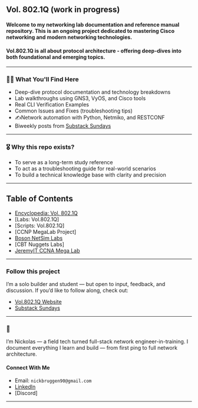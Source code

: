 ## Vol. 802.1Q (work in progress)   

#### Welcome to my networking lab documentation and reference manual repository. This is an ongoing project dedicated to mastering Cisco networking and modern networking technologies.
#### Vol.802.1Q is all about protocol architecture - offering deep-dives into both foundational and emerging topics.
---
### 🕵️‍♂️ What You'll Find Here

- Deep-dive protocol documentation and technology breakdowns
- Lab walkthroughs using GNS3, VyOS, and Cisco tools
- Real CLI Verification Examples
- Common Issues and Fixes (troubleshooting tips)
- ✍Network automation with Python, Netmiko, and RESTCONF
- Biweekly posts from [Substack Sundays](https://vol8021q.substack.com)
---
### 🎖️ Why this repo exists?
* To serve as a long-term study reference
* To act as a troubleshooting guide for real-world scenarios
* To build a technical knowledge base with clarity and precision
---
## Table of Contents
* [Encyclopedia: Vol. 802.1Q](https://github.com/nickbruggen90/Network-Notes)
* [Labs: Vol.802.1Q]
* [Scripts: Vol.802.1Q]
* [CCNP MegaLab Project]
* [Boson NetSim Labs](https://github.com/nickbruggen90/Boson-Network-Labs)
* [CBT Nuggets Labs]
* [JeremyIT CCNA Mega Lab](https://github.com/nickbruggen90/Packet-Tracer-Mega-Lab)
---
### Follow this project

I’m a solo builder and student — but open to input, feedback, and discussion.
If you’d like to follow along, check out:

* [Vol.802.1Q Website](https://www.vol8021q.com)
* [Substack Sundays](https://vol8021q.substack.com)
---
### 👋
I’m Nickolas — a field tech turned full-stack network engineer-in-training. I document everything I learn and build — from first ping to full network architecture.
#### Connect With Me
* Email: `nickbruggen90@gmail.com`
* [LinkedIn](https://www.linkedin.com/in/nickbruggen90/)
* [Discord]
---
